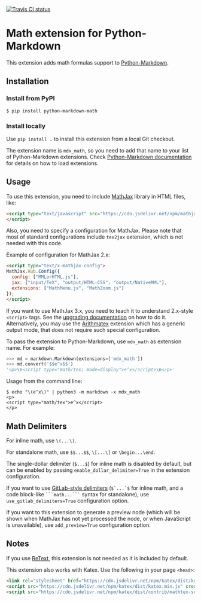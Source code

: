 [![Travis CI status](https://api.travis-ci.org/mitya57/python-markdown-math.svg)][Travis]

[Travis]: https://travis-ci.org/mitya57/python-markdown-math

Math extension for Python-Markdown
==================================

This extension adds math formulas support to [Python-Markdown].

[Python-Markdown]: https://github.com/Python-Markdown/markdown

Installation
------------

### Install from PyPI

```
$ pip install python-markdown-math
```

### Install locally

Use `pip install .` to install this extension from a local Git checkout.

The extension name is `mdx_math`, so you need to add that name to your
list of Python-Markdown extensions.
Check [Python-Markdown documentation] for details on how to load
extensions.

[Python-Markdown documentation]: https://python-markdown.github.io/reference/#extensions

Usage
-----

To use this extension, you need to include [MathJax] library in HTML files, like:

```html
<script type="text/javascript" src="https://cdn.jsdelivr.net/npm/mathjax@2/MathJax.js">
</script>
```

[MathJax]: https://www.mathjax.org/

Also, you need to specify a configuration for MathJax. Please note that
most of standard configurations include `tex2jax` extension, which is not needed
with this code.

Example of configuration for MathJax 2.x:

```html
<script type="text/x-mathjax-config">
MathJax.Hub.Config({
  config: ["MMLorHTML.js"],
  jax: ["input/TeX", "output/HTML-CSS", "output/NativeMML"],
  extensions: ["MathMenu.js", "MathZoom.js"]
});
</script>
```

If you want to use MathJax 3.x, you need to teach it to understand 2.x-style
`<script>` tags. See the [upgrading documentation] on how to do it.
Alternatively, you may use the [Arithmatex] extension which has a generic
output mode, that does not require such special configuration.

To pass the extension to Python-Markdown, use `mdx_math` as extension name.
For example:

```python
>>> md = markdown.Markdown(extensions=['mdx_math'])
>>> md.convert('$$e^x$$')
'<p>\n<script type="math/tex; mode=display">e^x</script>\n</p>'
```

Usage from the command line:

```
$ echo "\(e^x\)" | python3 -m markdown -x mdx_math
<p>
<script type="math/tex">e^x</script>
</p>
```

[upgrading documentation]: https://docs.mathjax.org/en/latest/upgrading/v2.html#math-script-example
[Arithmatex]: https://facelessuser.github.io/pymdown-extensions/extensions/arithmatex/

Math Delimiters
---------------

For inline math, use `\(...\)`.

For standalone math, use `$$...$$`, `\[...\]` or `\begin...\end`.

The single-dollar delimiter (`$...$`) for inline math is disabled by
default, but can be enabled by passing `enable_dollar_delimiter=True`
in the extension configuration.

If you want to use [GitLab-style delimiters] (``$`...`$`` for inline math,
and a code block-like `` ```math...``` `` syntax for standalone), use
`use_gitlab_delimiters=True` configuration option.

If you want to this extension to generate a preview node (which will be shown
when MathJax has not yet processed the node, or when JavaScript is unavailable),
use `add_preview=True` configuration option.

[GitLab-style delimiters]: https://gitlab.com/gitlab-org/gitlab/blob/master/doc/user/markdown.md#math

Notes
-----

If you use [ReText](https://github.com/retext-project/retext), this extension
is not needed as it is included by default.

This extension also works with Katex.  Use the following in your page `<head>`:

```html
<link rel="stylesheet" href="https://cdn.jsdelivr.net/npm/katex/dist/katex.min.css" crossorigin="anonymous">
<script src="https://cdn.jsdelivr.net/npm/katex/dist/katex.min.js" crossorigin="anonymous"></script>
<script src="https://cdn.jsdelivr.net/npm/katex/dist/contrib/mathtex-script-type.min.js" defer></script>
```
